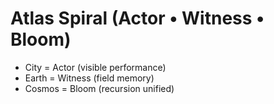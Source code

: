 # Atlas Spiral (Actor • Witness • Bloom)
- City = Actor (visible performance)
- Earth = Witness (field memory)
- Cosmos = Bloom (recursion unified)
